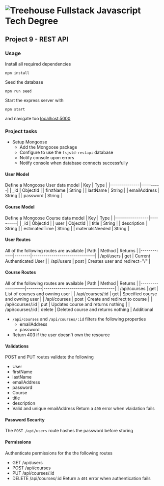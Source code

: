 # ![Treehouse](https://www.google.com/url?sa=i&rct=j&q=&esrc=s&source=imgres&cd=&ved=2ahUKEwiUk9aLhOPgAhWzgUsFHYUZA_QQjRx6BAgBEAU&url=https%3A%2F%2Fwww.pinterest.com%2Fpin%2F481322278907494613%2F&psig=AOvVaw1RBcGB40bs9YNxuCIZqRDO&ust=1551601482702191) Fullstack Javascript Tech Degree
## Project 9 - REST API

### Usage
Install all required dependencies
```
npm install
```
Seed the database
```
npm run seed
```
Start the express server with
```
npm start
```
and navigate too [localhost:5000](localhost:5000)

### Project tasks
* Setup Mongoose
    - Add the Mongoose package
    - Configure to use the `fsjstd-restapi` database
    - Notify console upon errors
    - Notify console when database connects successfully
#### User Model
Define a Mongoose User data model
| Key           | Type     |
|---------------|----------|
| _id           | ObjectId |
| firstName     | String   |
| lastName      | String   |
| emailAddress  | String   |
| password      | String   |

#### Course Model
Define a Mongoose Course data model
| Key             | Type     |
|-----------------|----------|
| _id             | ObjectId |
| user            | ObjectId |
| title           | String   |
| description     | String   |
| estimatedTime   | String   |
| materialsNeeded | String   |

#### User Routes
All of the following routes are available
| Path        | Method | Returns                        |
|-------------|--------|--------------------------------|
| /api/users  | get    | Current Authenticated User     |
| /api/users  | post   | Creates user and redirect="/"  |

#### Course Routes
All of the following routes are available
| Path              | Method | Returns                            |
|-------------------|--------|------------------------------------|
| /api/courses      | get    | List of courses and owning user    |
| /api/courses/:id  | get    | Specified course and owning user   |
| /api/courses      | post   | Create and redirect to course      |
| /api/courses/:id  | put    | Updates course and returns nothing |
| /api/courses/:id  | delete | Deleted course and returns nothing |
Additional
+ `/api/courses` and `/api/courses/:id` filters the following properties
    - emailAddress
    - password
+ Return 403 if the user doesn't own the resource

#### Validations
POST and PUT routes validate the following
- User
- firstName
- lastName
- emailAddress
- password
- Course
- title
- description
- Valid and unique emailAddress
Return a `400` error when vlaidation fails

#### Password Security
The `POST /api/users` route hashes the password before storing

#### Permissions
Authenticate permissions for the the following routes
- GET /api/users
- POST /api/courses
- PUT /api/courses/:id
- DELETE /api/courses/:id
Return a `401` error when authentication fails